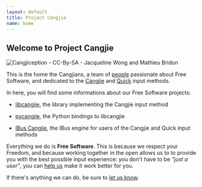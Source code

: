 ```yaml
---
layout: default
title: Project Cangjie
name: home
---
```


## Welcome to Project Cangjie

<img src="{{ site.url }}/images/cangjie-without-codes.png"
     alt="Cangjiception - CC-By-SA - Jacqueline Wong and Mathieu Bridon"
     title="Cangjiception - CC-By-SA - Jacqueline Wong and Mathieu Bridon"
     id="cangjie_home" />

This is the home the Cangjians, a team of [people](people.html) passionate
about Free Software, and dedicated to the
[Cangjie](https://en.wikipedia.org/wiki/Cangjie_input_method) and
[Quick](https://en.wikipedia.org/wiki/Simplified_Cangjie) input methods.

In here, you will find some informations about our Free Software projects:

* [libcangjie](/projects/libcangjie/), the library implementing the
  Cangjie input method

* [pycangjie](/projects/pycangjie/), the Python bindings to libcangjie

* [IBus Cangjie](/projects/ibus-cangjie/), the IBus engine for users of the
  Cangjie and Quick input methods

Everything we do is **Free Software**. This is because we respect your
Freedom, and because working together in the open allows us to to provide you
with the best possible input experience: you don't have to be *"just a user"*,
you can [help us](contribute.html) make it work better for you.

If there's anything we can do, be sure to [let us know](contact.html).
